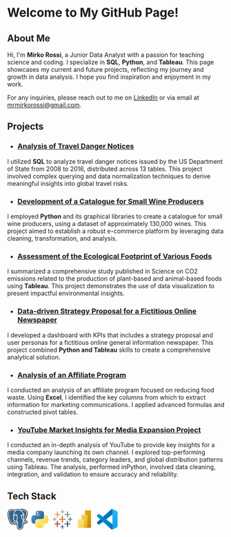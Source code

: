 # Welcome to My GitHub Page!

## About Me

Hi, I'm **Mirko Rossi**, a Junior Data Analyst with a passion for teaching science and coding. I specialize in **SQL**, **Python**, and **Tableau**. This page showcases my current and future projects, reflecting my journey and growth in data analysis. I hope you find inspiration and enjoyment in my work.

For any inquiries, please reach out to me on [LinkedIn](https://www.linkedin.com/in/mrmirkorossi/) or via email at mrmirkorossi@gmail.com.

## Projects

- ### [Analysis of Travel Danger Notices](https://github.com/mrmirkorossi/SQL)
I utilized **SQL** to analyze travel danger notices issued by the US Department of State from 2008 to 2016, distributed across 13 tables. This project involved complex querying and data normalization techniques to derive meaningful insights into global travel risks.

- ### [Development of a Catalogue for Small Wine Producers](https://github.com/mrmirkorossi/Python-with-Pandas)
I employed **Python** and its graphical libraries to create a catalogue for small wine producers, using a dataset of approximately 130,000 wines. This project aimed to establish a robust e-commerce platform by leveraging data cleaning, transformation, and analysis.

- ### [Assessment of the Ecological Footprint of Various Foods](https://github.com/mrmirkorossi/Tableau)
I summarized a comprehensive study published in Science on CO2 emissions related to the production of plant-based and animal-based foods using **Tableau**. This project demonstrates the use of data visualization to present impactful environmental insights.

- ### [Data-driven Strategy Proposal for a Fictitious Online Newspaper](https://github.com/mrmirkorossi/Final-Project-DA)
I developed a dashboard with KPIs that includes a strategy proposal and user personas for a fictitious online general information newspaper. This project combined **Python and Tableau** skills to create a comprehensive analytical solution.

- ### [Analysis of an Affiliate Program](https://github.com/mrmirkorossi/Excel-Advanced)
I conducted an analysis of an affiliate program focused on reducing food waste. Using **Excel**, I identified the key columns from which to extract information for marketing communications. I applied advanced formulas and constructed pivot tables.

- ### [YouTube Market Insights for Media Expansion Project](https://public.tableau.com/app/profile/mirko.rossi/viz/FinalDataAnalysisBooleanProject/Story)
I conducted an in-depth analysis of YouTube to provide key insights for a media company launching its own channel. I explored top-performing channels, revenue trends, category leaders, and global distribution patterns using Tableau. The analysis, performed inPython, involved data cleaning, integration, and validation to ensure accuracy and reliability.

## Tech Stack

![Postgres](https://github.com/mrmirkorossi/mrmirkorossi/blob/main/Postgres.jpg)
![Python](https://github.com/mrmirkorossi/mrmirkorossi/blob/main/Python.jpg)
![Tableau](https://github.com/mrmirkorossi/mrmirkorossi/blob/main/Tableau.jpg)
![PowerBI](https://github.com/mrmirkorossi/mrmirkorossi/blob/main/PowerBI.jpg)
![Visual Studio Code](https://github.com/mrmirkorossi/mrmirkorossi/blob/main/Visualstudiocode.jpg)
